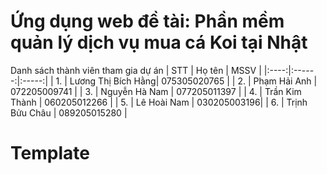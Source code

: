 # Ứng dụng web đề tài: Phần mềm quản lý dịch vụ mua cá Koi tại Nhật

Danh sách thành viên tham gia dự án
| STT | Họ tên | MSSV |
|:----:|:------:|:-----:|
| 1. | Lương Thị Bích Hằng| 075305020765 |
| 2. | Phạm Hải Anh |  072205009741 |
| 3. | Nguyễn Hà Nam | 077205011397 |
| 4. | Trần Kim Thành | 060205012266 |
| 5. | Lê Hoài Nam | 030205003196|
| 6. | Trịnh Bửu Châu | 089205015280 |

# Template
